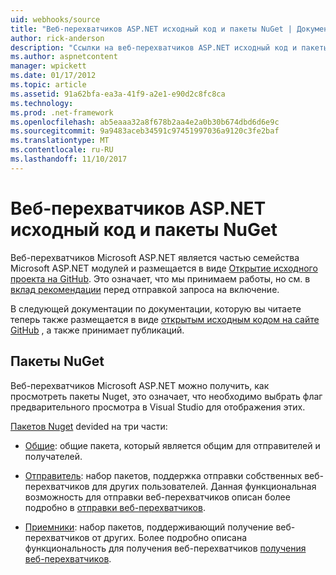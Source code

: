 ```yaml
---
uid: webhooks/source
title: "Веб-перехватчиков ASP.NET исходный код и пакеты NuGet | Документы Microsoft"
author: rick-anderson
description: "Ссылки на веб-перехватчиков ASP.NET исходный код и пакеты NuGet"
ms.author: aspnetcontent
manager: wpickett
ms.date: 01/17/2012
ms.topic: article
ms.assetid: 91a62bfa-ea3a-41f9-a2e1-e90d2c8fc8ca
ms.technology: 
ms.prod: .net-framework
ms.openlocfilehash: ab5eaaa32a8f678b2aa4e2a0b30b674dbd6d6e9c
ms.sourcegitcommit: 9a9483aceb34591c97451997036a9120c3fe2baf
ms.translationtype: MT
ms.contentlocale: ru-RU
ms.lasthandoff: 11/10/2017
---
```

# <a name="aspnet-webhooks-source-code-and-nuget-packages"></a>Веб-перехватчиков ASP.NET исходный код и пакеты NuGet

Веб-перехватчиков Microsoft ASP.NET является частью семейства Microsoft ASP.NET модулей и размещается в виде [Открытие исходного проекта на GitHub](https://github.com/aspnet/WebHooks). Это означает, что мы принимаем работы, но см. в [вклад рекомендации](https://github.com/aspnet/Home/blob/master/CONTRIBUTING.md) перед отправкой запроса на включение.

В следующей документации по документации, которую вы читаете теперь также размещается в виде [открытым исходным кодом на сайте GitHub](http://docs.asp.net/en/latest/contribute/style-guide.html#style-guide) , а также принимает публикаций.

## <a name="nuget-packages"></a>Пакеты NuGet

Веб-перехватчиков Microsoft ASP.NET можно получить, как просмотреть пакеты Nuget, это означает, что необходимо выбрать флаг предварительного просмотра в Visual Studio для отображения этих.

[Пакетов Nuget](https://nuget.org/packages?q=Microsoft.AspNet.WebHooks) devided на три части:

* [Общие](https://www.nuget.org/packages?q=Microsoft.AspNet.WebHooks.Common): общие пакета, который является общим для отправителей и получателей.

* [Отправитель](https://www.nuget.org/packages?q=Microsoft.AspNet.WebHooks.Custom): набор пакетов, поддержка отправки собственных веб-перехватчиков для других пользователей. Данная функциональная возможность для отправки веб-перехватчиков описан более подробно в [отправки веб-перехватчиков](sending/index.md).

* [Приемники](https://www.nuget.org/packages?q=Microsoft.AspNet.WebHooks.Receivers): набор пакетов, поддерживающий получение веб-перехватчиков от других. Более подробно описана функциональность для получения веб-перехватчиков [получения веб-перехватчиков](receiving/index.md).
